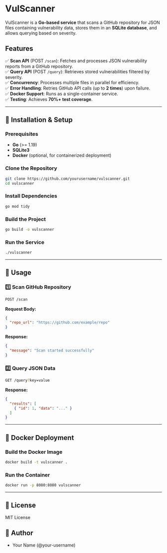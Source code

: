 # VulScanner

VulScanner is a **Go-based service** that scans a GitHub repository for JSON files containing vulnerability data, stores them in an **SQLite database**, and allows querying based on severity.

## Features

✅ **Scan API** (POST `/scan`): Fetches and processes JSON vulnerability reports from a GitHub repository.  
✅ **Query API** (POST `/query`): Retrieves stored vulnerabilities filtered by severity.  
✅ **Concurrency**: Processes multiple files in parallel for efficiency.  
✅ **Error Handling**: Retries GitHub API calls (up to **2 times**) upon failure.  
✅ **Docker Support**: Runs as a single-container service.  
✅ **Testing**: Achieves **70%+ test coverage**.  

---

## 📌 **Installation & Setup**

### **Prerequisites**
- **Go** (>= 1.19)  
- **SQLite3**  
- **Docker** (optional, for containerized deployment)  

### **Clone the Repository**
```sh
git clone https://github.com/yourusername/vulscanner.git
cd vulscanner
```

### **Install Dependencies**
```sh
go mod tidy
```

### **Build the Project**
```sh
go build -o vulscanner
```

### **Run the Service**
```sh
./vulscanner
```

---

## 📌 **Usage**

### **1️⃣ Scan GitHub Repository**
```sh
POST /scan
```
**Request Body:**
```json
{
  "repo_url": "https://github.com/example/repo"
}
```
**Response:**
```json
{
  "message": "Scan started successfully"
}
```

### **2️⃣ Query JSON Data**
```sh
GET /query?key=value
```
**Response:**
```json
{
  "results": [
    { "id": 1, "data": "..." }
  ]
}
```

---

## 📌 **Docker Deployment**

### **Build the Docker Image**
```sh
docker build -t vulscanner .
```

### **Run the Container**
```sh
docker run -p 8080:8080 vulscanner
```

---

## 📌 **License**
MIT License

## 📌 **Author**
- Your Name (@your-username)
